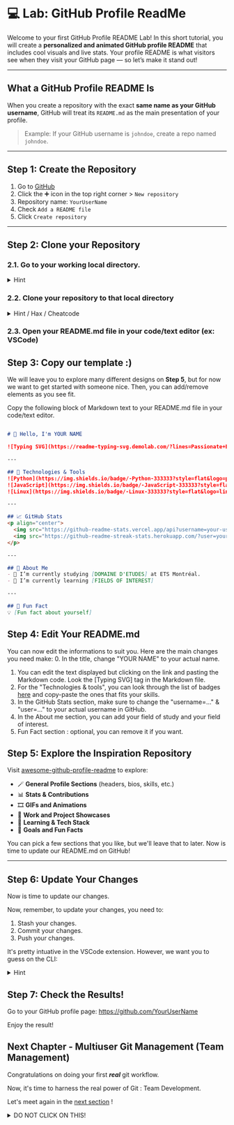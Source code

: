 # 💻 Lab: GitHub Profile ReadMe

Welcome to your first GitHub Profile README Lab! In this short tutorial, you will create a **personalized and animated GitHub profile README** that includes cool visuals and live stats. Your profile README is what visitors see when they visit your GitHub page — so let’s make it stand out!

---

## What a GitHub Profile README Is

When you create a repository with the exact **same name as your GitHub username**, GitHub will treat its `README.md` as the main presentation of your profile.

> Example: If your GitHub username is `johndoe`, create a repo named `johndoe`.

---

## Step 1: Create the Repository

1. Go to [GitHub](https://github.com/)
2. Click the ➕ icon in the top right corner > `New repository`
3. Repository name: `YourUserName`
4. Check `Add a README file`
5. Click `Create repository`

---

## Step 2: Clone your Repository

### 2.1. Go to your working local directory.

<details>
    <summary> Hint </summary>

```bash

cd /YourWorkingDirectory  (ex: /home/username/gitrepos/)

```

</details>

### 2.2. Clone your repository to that local directory

<details>
    <summary> Hint / Hax / Cheatcode </summary>

`git clone git@github.com/YourUserName/YourUserName`

</details>

### 2.3. Open your README.md file in your code/text editor (ex: VSCode)

## Step 3: Copy our template :)

We will leave you to explore many different designs on **Step 5**, but for now we want to get started with someone nice. Then, you can add/remove elements as you see fit.

Copy the following block of Markdown text to your README.md file in your code/text editor.

```markdown

# 👋 Hello, I'm YOUR NAME

![Typing SVG](https://readme-typing-svg.demolab.com/?lines=Passionate+Engineer;Lifelong+Learner;Open+Source+Lover&center=true&width=500&height=50)

---

## 🔧 Technologies & Tools
![Python](https://img.shields.io/badge/-Python-333333?style=flat&logo=python)
![JavaScript](https://img.shields.io/badge/-JavaScript-333333?style=flat&logo=javascript)
![Linux](https://img.shields.io/badge/-Linux-333333?style=flat&logo=linux)

---

## 📈 GitHub Stats
<p align="center">
  <img src="https://github-readme-stats.vercel.app/api?username=your-username&show_icons=true&theme=radical" alt="GitHub Stats" />
  <img src="https://github-readme-streak-stats.herokuapp.com/?user=your-username&theme=radical" alt="GitHub Streak" />
</p>

---

## 📌 About Me
- 🔭 I’m currently studying [DOMAINE D'ETUDES] at ETS Montréal.
- 🌱 I’m currently learning [FIELDS OF INTEREST]

---

## 🎯 Fun Fact
💡 [Fun fact about yourself]

```

## Step 4: Edit Your README.md

You can now edit the informations to suit you. Here are the main changes you need make:
0. In the title, change "YOUR NAME" to your actual name.
1. You can edit the text displayed but clicking on the link and pasting the Markdown code. Look the [Typing SVG] tag in the Markdown file.
2. For the "Technologies & tools", you can look through the list of badges [here](https://github.com/inttter/md-badges) and copy-paste the ones that fits your skills.
3. In the GitHub Stats section, make sure to change the "username=..." & "user=..." to your actual username in GitHub.
4. In the About me section, you can add your field of study and your field of interest.
5. Fun Fact section : optional, you can remove it if you want.


## Step 5: Explore the Inspiration Repository

Visit [awesome-github-profile-readme](https://github.com/abhisheknaiidu/awesome-github-profile-readme) to explore:

- 🪄 **General Profile Sections** (headers, bios, skills, etc.)
- 📊 **Stats & Contributions**
- 🎞️ **GIFs and Animations**
- 💼 **Work and Project Showcases**
- 🧠 **Learning & Tech Stack**
- 🎯 **Goals and Fun Facts**

You can pick a few sections that you like, but we'll leave that to later. Now is time to update our README.md on GitHub!

---

## Step 6: Update Your Changes

Now is time to update our changes.

Now, remember, to update your changes, you need to:

1. Stash your changes.
2. Commit your changes.
3. Push your changes.

It's pretty intuative in the VSCode extension. However, we want you to guess on the CLI:

<details>
<summary> Hint </summary>

```bash

git stash
git commit -m "Changes Title"
git push origin main

```

</details>


## Step 7: Check the Results!

Go to your GitHub profile page: https://github.com/YourUserName

Enjoy the result!

## Next Chapter - Multiuser Git Management (Team Management)

Congratulations on doing your first **_real_** git workflow.

Now, it's time to harness the real power of Git : Team Development.

Let's meet again in the [next section](multi_user_collaboration.md) !


<details>
<summary> DO NOT CLICK ON THIS!</summary>

    I wonder what that is...

    #!FLAG-git-good-at-profiles

    Maybe we'll find all the meaning at the very end of this track... Let's keep going!

</details>
